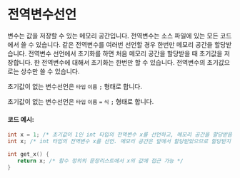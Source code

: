 # 전역변수선언
변수는 값을 저장할 수 있는 메모리 공간입니다. 
전역변수는 소스 파일에 있는 모든 코드에서 쓸 수 있습니다. 
같은 전역변수를 여러번 선언할 경우 한번만 메모리 공간을 할당받습니다.
전역변수 선언에서 초기화를 하면 처음 메모리 공간을 할당받을 때 초기값을 저장합니다.
한 전역변수에 대해서 초기화는 한번만 할 수 있습니다. 
전역변수의 초기값으로는 상수만 쓸 수 있습니다. 

초기값이 없는 변수선언은 `타입` `이름` `;` 형태로 합니다.

초기값이 없는 변수선언은 `타입` `이름` `=` `식` `;` 형태로 합니다. 

#### 코드 예시:
```c
int x = 1; /* 초기값이 1인 int 타입의 전역변수 x를 선언하고, 메모리 공간을 할당받음 */
int x; /* int 타입의 전역변수 x를 선언. 메모리 공간은 앞에서 할당받았으므로 할당받지 않음 */

int get_x() {
   return x; /* 함수 정의의 문장리스트에서 x의 값에 접근 가능 */
}
```
